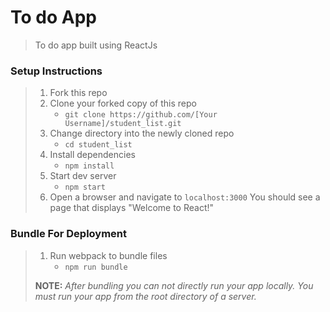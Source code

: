 # To do App 

> To do app built using ReactJs

### Setup Instructions

> 1. Fork this repo
> 1. Clone your forked copy of this repo
>    - `git clone https://github.com/[Your Username]/student_list.git`
> 1. Change directory into the newly cloned repo
>    - `cd student_list`
> 1. Install dependencies 
>    - `npm install`
> 1. Start dev server
>    - `npm start`
> 1. Open a browser and navigate to `localhost:3000` You should see a page that displays "Welcome to React!"

### Bundle For Deployment

> 1. Run webpack to bundle files
>    - `npm run bundle`
> 
> **NOTE:** *After bundling you can not directly run your app locally. You must run your app from the root directory of a server.*
